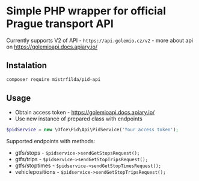 # Simple PHP wrapper for official Prague transport API

Currently supports V2 of API - ```https://api.golemio.cz/v2``` - more about api on https://golemioapi.docs.apiary.io/

## Instalation

```bash
composer require mistrfilda/pid-api 
```

## Usage

- Obtain access token - https://golemioapi.docs.apiary.io/
- Use new instance of prepared class with endpoints

```php
$pidService = new \Ofce\Pid\Api\PidService('Your access token');
```

Supported endpoints with methods:
- gtfs/stops - ```$pidservice->sendGetStopsRequest();```
- gtfs/trips - ```$pidservice->sendGetStopTripsRequest();```
- gtfs/stoptimes - ```$pidservice->sendGetStopTimesRequest();```
- vehiclepositions - ```$pidservice->sendGetStopTripsRequest();``` 